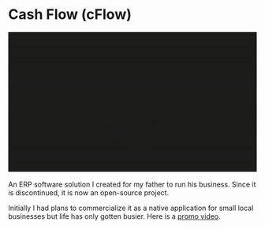 # Cash Flow (cFlow)
![](./cflow.gif)

An ERP software solution I created for my father to run his business. Since it is discontinued, it is now an open-source project.

Initially I had plans to commercialize it as a native application for small local businesses but life has only gotten busier. Here is a [promo video](https://www.youtube.com/watch?v=xJm2R7UQrUg&ab_channel=AbidFarhan).

